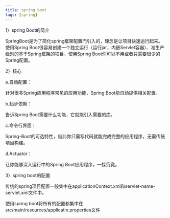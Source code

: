 ```yaml
---
title: spring boot
tags: [spring]
---
```


1）spring Boot的简介

SpringBoot是为了简化spring框架配置而引入的，理念是让项目快速运行起来。使用Spring Boot很容易创建一个独立运行（运行jar，内嵌Servlet容器）、准生产级别的基于Spring框架的项目，使用Spring Boot你可以不用或者只需要很少的Spring配置。

2）核心

a.自动配置：

针对很多Spring应用程序常见的应用功能，Spring Boot能自动提供相关配置。

b.起步依赖：

告诉Spring Boot需要什么功能，它就能引入需要的库。

c.命令行界面：

Spring-Boot的可选特性，借此你只需写代码就能完成完整的应用程序，无需传统项目构建。

d.Actuator：

让你能够深入运行中的Spring Boot应用程序，一探究竟。

3）spring boot的配置

传统的spring项目配置一般集中在applicationContext.xml和servlet-name-servlet.xml文件中。

使用spring boot将所有的配置都集中在src/main/resources/applicatin.properties文件